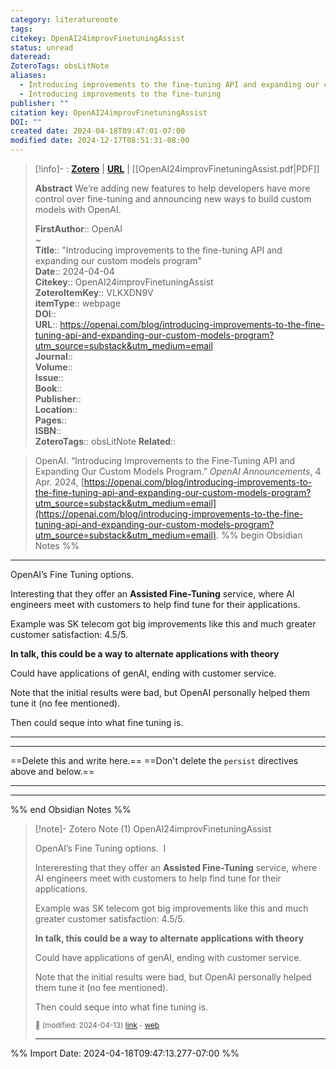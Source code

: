 ```yaml
---
category: literaturenote
tags: 
citekey: OpenAI24improvFinetuningAssist
status: unread
dateread: 
ZoteroTags: obsLitNote
aliases:
  - Introducing improvements to the fine-tuning API and expanding our custom models program
  - Introducing improvements to the fine-tuning
publisher: ""
citation key: OpenAI24improvFinetuningAssist
DOI: ""
created date: 2024-04-18T09:47:01-07:00
modified date: 2024-12-17T08:51:31-08:00
---
```


> [!info]- : [**Zotero**](zotero://select/library/items/VLKXDN9V)   | [**URL**](https://openai.com/blog/introducing-improvements-to-the-fine-tuning-api-and-expanding-our-custom-models-program?utm_source=substack&utm_medium=email) | [[OpenAI24improvFinetuningAssist.pdf|PDF]]
>
> 
> **Abstract**
> We’re adding new features to help developers have more control over fine-tuning and announcing new ways to build custom models with OpenAI.
> 
> 
> **FirstAuthor**:: OpenAI  
~    
> **Title**:: "Introducing improvements to the fine-tuning API and expanding our custom models program"  
> **Date**:: 2024-04-04  
> **Citekey**:: OpenAI24improvFinetuningAssist  
> **ZoteroItemKey**:: VLKXDN9V  
> **itemType**:: webpage  
> **DOI**::   
> **URL**:: https://openai.com/blog/introducing-improvements-to-the-fine-tuning-api-and-expanding-our-custom-models-program?utm_source=substack&utm_medium=email  
> **Journal**::   
> **Volume**::   
> **Issue**::   
> **Book**::   
> **Publisher**::   
> **Location**::    
> **Pages**::   
> **ISBN**::   
> **ZoteroTags**:: obsLitNote
> **Related**:: 

> OpenAI. “Introducing Improvements to the Fine-Tuning API and Expanding Our Custom Models Program.” _OpenAI Announcements_, 4 Apr. 2024, [https://openai.com/blog/introducing-improvements-to-the-fine-tuning-api-and-expanding-our-custom-models-program?utm_source=substack&utm_medium=email](https://openai.com/blog/introducing-improvements-to-the-fine-tuning-api-and-expanding-our-custom-models-program?utm_source=substack&utm_medium=email).
%% begin Obsidian Notes %%
___
OpenAI’s Fine Tuning options.

Interesting that they offer an **Assisted Fine-Tuning** service, where AI engineers meet with customers to help find tune for their applications.

Example was SK telecom got big improvements like this and much greater customer satisfaction: 4.5/5.  

**In talk, this could be a way to alternate applications with theory**

Could have applications of genAI, ending with customer service.

Note that the initial results were bad, but OpenAI personally helped them tune it (no fee mentioned).

Then could seque into what fine tuning is.
___
___
==Delete this and write here.==
==Don't delete the `persist` directives above and below.==
___

___
%% end Obsidian Notes %%

> [!note]- Zotero Note (1)
> OpenAI24improvFinetuningAssist
> 
> OpenAI’s Fine Tuning options.  I
> 
> Intereresting that they offer an **Assisted Fine-Tuning** service, where AI engineers meet with customers to help find tune for their applications.
> 
> Example was SK telecom got big improvements like this and much greater customer satisfaction: 4.5/5.  
> 
> **In talk, this could be a way to alternate applications with theory**
> 
> Could have applications of genAI, ending with customer service.
> 
> Note that the initial results were bad, but OpenAI personally helped them tune it (no fee mentioned).
> 
> Then could seque into what fine tuning is.
> 
> <small>📝️ (modified: 2024-04-13) [link](zotero://select/library/items/XEK94CCN) - [web](http://zotero.org/users/60638/items/XEK94CCN)</small>
>  
> ---




%% Import Date: 2024-04-18T09:47:13.277-07:00 %%
